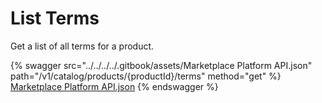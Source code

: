 # List Terms

Get a list of all terms for a product.

{% swagger src="../../../../.gitbook/assets/Marketplace Platform API.json" path="/v1/catalog/products/{productId}/terms" method="get" %}
[Marketplace Platform API.json](<../../../../.gitbook/assets/Marketplace Platform API.json>)
{% endswagger %}
